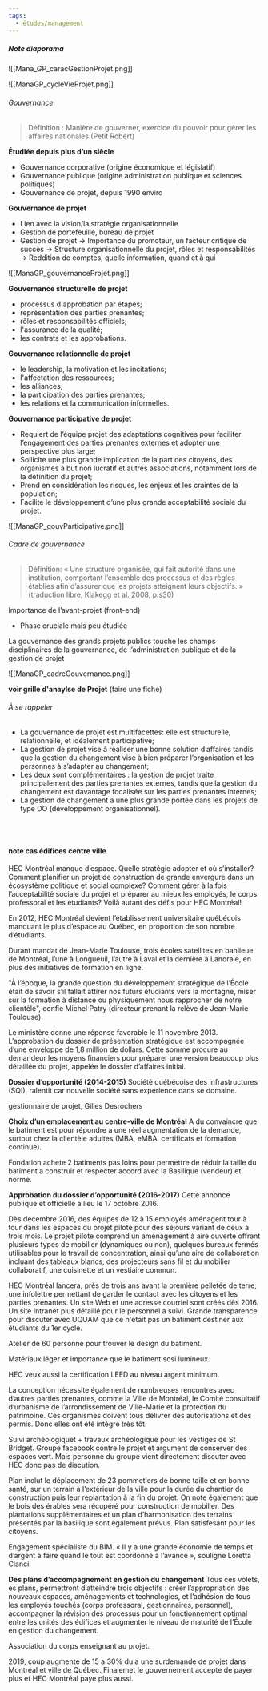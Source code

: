```yaml
---
tags:
  - études/management
---
```

##### Note diaporama
![[Mana_GP_caracGestionProjet.png]]

![[ManaGP_cycleVieProjet.png]]





###### Gouvernance
>Définition : Manière de gouverner, exercice du pouvoir pour gérer les affaires nationales (Petit Robert)

**Étudiée depuis plus d’un siècle**
- Gouvernance corporative (origine économique et législatif)
- Gouvernance publique (origine administration publique et sciences politiques)
- Gouvernance de projet, depuis 1990 enviro


**Gouvernance de projet**
- Lien avec la vision/la stratégie organisationnelle
- Gestion de portefeuille, bureau de projet
- Gestion de projet
-> Importance du promoteur, un facteur critique de succès
-> Structure organisationnelle du projet, rôles et responsabilités
-> Reddition de comptes, quelle information, quand et à qui

![[ManaGP_gouvernanceProjet.png]]


**Gouvernance structurelle de projet**
- processus d'approbation par étapes;
- représentation des parties prenantes;
- rôles et responsabilités officiels;
- l'assurance de la qualité;
- les contrats et les approbations.

**Gouvernance relationnelle de projet**
-  le leadership, la motivation et les incitations;
- l'affectation des ressources;
- les alliances;
- la participation des parties prenantes;
- les relations et la communication informelles.


**Gouvernance participative de projet**
-  Requiert de l’équipe projet des adaptations cognitives pour faciliter l’engagement des parties prenantes externes et adopter une perspective plus large;
-  Sollicite une plus grande implication de la part des citoyens, des organismes à but non lucratif et autres associations, notamment lors de la définition du projet;
-  Prend en considération les risques, les enjeux et les craintes de la population;
-  Facilite le développement d’une plus grande acceptabilité sociale du projet.

![[ManaGP_gouvParticipative.png]]


###### Cadre de gouvernance
> Définition: « Une structure organisée, qui fait autorité dans une institution, comportant l’ensemble des processus et des règles établies afin d’assurer que les projets atteignent leurs objectifs. » (traduction libre, Klakegg et al. 2008, p.s30)

Importance de l’avant-projet (front-end)
- Phase cruciale mais peu étudiée

La gouvernance des grands projets publics touche les champs disciplinaires de la gouvernance, de l’administration publique et de la gestion de projet

![[ManaGP_cadreGouvernance.png]]


**voir grille d'anaylse de Projet**
(faire une fiche)



###### À se rappeler
- La gouvernance de projet est multifacettes: elle est structurelle, relationnelle, et idéalement participative;
- La gestion de projet vise à réaliser une bonne solution d’affaires tandis que la gestion du changement vise à bien préparer l’organisation et les personnes à s’adapter au changement;
- Les deux sont complémentaires : la gestion de projet traite principalement des parties prenantes externes, tandis que la gestion du changement est davantage focalisée sur les parties prenantes internes;
 - La gestion de changement a une plus grande portée dans les projets de type DO (développement organisationnel).





</br>
</br>

#### note cas édifices centre ville
HEC Montréal manque d’espace. Quelle stratégie adopter et où s’installer? Comment planifier un projet de construction de grande envergure dans un écosystème politique et social complexe? Comment gérer à la fois l’acceptabilité sociale du projet et préparer au mieux les employés, le corps professoral et les étudiants? Voilà autant des défis pour HEC Montréal!

En 2012, HEC Montréal devient l’établissement universitaire québécois manquant le plus d’espace au Québec, en proportion de son nombre d’étudiants.

Durant mandat de Jean-Marie Toulouse, trois écoles satellites en banlieue de Montréal, l’une à Longueuil, l’autre à Laval et la dernière à Lanoraie, en plus des initiatives de formation en ligne.

"À l’époque, la grande question du développement stratégique de l’École était de savoir s’il fallait attirer nos futurs étudiants vers la montagne, miser sur la formation à distance ou physiquement nous rapprocher de notre clientèle", confie Michel Patry (directeur prenant la relève de Jean-Marie Toulouse).

Le ministère donne une réponse favorable le 11 novembre 2013. L’approbation du dossier de présentation stratégique est accompagnée d’une enveloppe de 1,8 million de dollars. Cette somme procure au demandeur les moyens financiers pour préparer une version beaucoup plus détaillée du projet, appelée le dossier d’affaires initial.

**Dossier d’opportunité (2014-2015)**
Société québécoise des infrastructures (SQI), ralentit car nouvelle société sans expérience dans se domaine.

gestionnaire de projet, Gilles Desrochers

**Choix d’un emplacement au centre-ville de Montréal**
A du convaincre que le batiment est pour répondre a une réel augmentation de la demande, surtout chez la clientèle adultes (MBA, eMBA, certificats et formation continue). 

Fondation achete 2 batiments pas loins pour permettre de réduir la taille du batiment a construir et respecter accord avec la Basilique (vendeur) et norme. 

**Approbation du dossier d’opportunité (2016-2017)**
Cette annonce publique et officielle a lieu le 17 octobre 2016.



Dès décembre 2016, des équipes de 12 à 15 employés aménagent tour à tour dans les espaces du projet pilote pour des séjours variant de deux à trois mois.
Le projet pilote comprend un aménagement à aire ouverte offrant plusieurs types de mobilier (dynamiques ou non), quelques bureaux fermés utilisables pour le travail de concentration, ainsi qu’une aire de collaboration incluant des tableaux blancs, des projecteurs sans fil et du mobilier collaboratif, une cuisinette et un vestiaire commun.

HEC Montréal lancera, près de trois ans avant la première pelletée de terre, une infolettre permettant de garder le contact avec les citoyens et les parties prenantes.
Un site Web et une adresse courriel sont créés dès 2016. Un site Intranet plus détaillé pour le personnel a suivi.
Grande transparence pour discuter avec UQUAM que ce n'était pas un batiment destiner aux étudiants du 1er cycle. 


Atelier de 60 personne pour trouver le design du batiment. 

Matériaux léger et importance que le batiment sosi lumineux. 

HEC veux aussi la certification LEED au niveau argent minimum. 

La conception nécessite également de nombreuses rencontres avec d’autres parties prenantes, comme la Ville de Montréal, le Comité consultatif d’urbanisme de l’arrondissement de Ville-Marie et la protection du patrimoine. Ces organismes doivent tous délivrer des autorisations et des permis. Donc elles ont été intégré très tôt. 

Suivi archéologiquet + travaux archéologique pour les vestiges de St Bridget. 
Groupe facebook contre le projet et argument de conserver des espaces vert. 
Mais personne du groupe vient directement discuter avec HEC donc pas de discution.
 
Plan inclut le déplacement de 23 pommetiers de bonne taille et en bonne santé, sur un terrain à l’extérieur de la ville pour la durée du chantier de construction puis leur replantation à la fin du projet. On note également que le bois des érables sera récupéré pour construction de mobilier. Des plantations supplémentaires et un plan d’harmonisation des terrains présentés par la basilique sont également prévus.
 Plan satisfesant pour les citoyens. 

 Engagement spécialiste du BIM. 
 « Il y a une grande économie de temps et d’argent à faire quand le tout est coordonné à l’avance », souligne Loretta Cianci.

**Des plans d’accompagnement en gestion du changement**
Tous ces volets, es plans, permettront d’atteindre trois objectifs : créer l’appropriation des nouveaux espaces, aménagements et technologies, et l’adhésion de tous les employés touchés (corps professoral, gestionnaires, personnel), accompagner la révision des processus pour un fonctionnement optimal entre les unités des édifices et augmenter le niveau de maturité de l’École en gestion du changement.

Association du corps enseignant au projet.

2019, coup augmente de 15 a 30% du a une surdemande de projet dans Montréal et ville de Québec.  Finalemet le gouvernement accepte de payer plus et HEC Montréal paye plus aussi. 